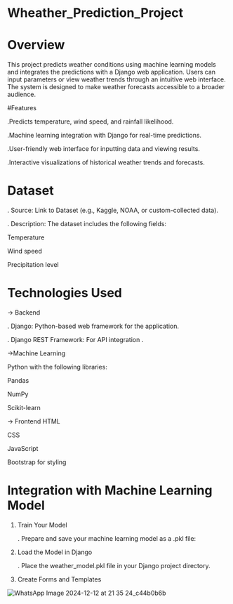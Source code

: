 
# Wheather_Prediction_Project

# Overview
This project predicts weather conditions using machine learning models and integrates the predictions with a Django web application. Users can input parameters or view weather trends through an intuitive web interface. The system is designed to make weather forecasts accessible to a broader audience.

#Features

.Predicts temperature,  wind speed, and rainfall likelihood.

.Machine learning integration with Django for real-time predictions.

.User-friendly web interface for inputting data and viewing results.

.Interactive visualizations of historical weather trends and forecasts.

# Dataset
. Source: Link to Dataset (e.g., Kaggle, NOAA, or custom-collected data).

. Description: The dataset includes the following fields:

Temperature

Wind speed

Precipitation level

# Technologies Used

-> Backend

. Django: Python-based web framework for the application.

. Django REST Framework: For API integration .

->Machine Learning

Python with the following libraries:

Pandas

NumPy

Scikit-learn


-> Frontend
HTML

CSS

JavaScript

Bootstrap for styling


# Integration with Machine Learning Model

1. Train Your Model

   . Prepare and save your machine learning model as a .pkl file:
  
2. Load the Model in Django

    . Place the weather_model.pkl file in your Django project directory.

3. Create Forms and Templates






![WhatsApp Image 2024-12-12 at 21 35 24_c44b0b6b](https://github.com/user-attachments/assets/ca3b02cc-9a24-4866-a1d6-d79eb3f34ba2)
